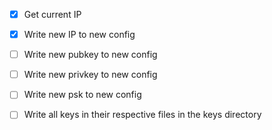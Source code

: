 - [x] Get current IP
- [x] Write new IP to new config
- [ ] Write new pubkey to new config
- [ ] Write new privkey to new config
- [ ] Write new psk to new config
- [ ] Write all keys in their respective files in the keys directory

